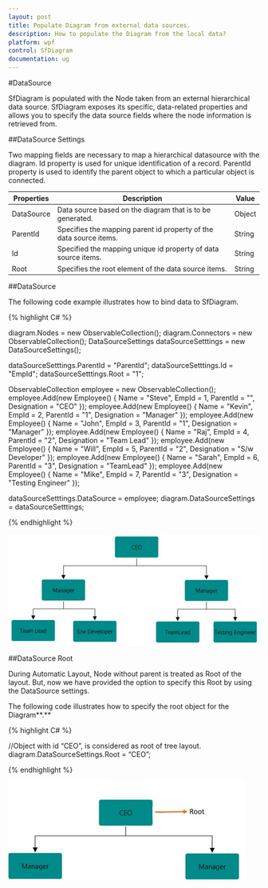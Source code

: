 ```yaml
---
layout: post
title: Populate Diagram from external data sources.
description: How to populate the Diagram from the local data?
platform: wpf
control: SfDiagram
documentation: ug
---
```


#DataSource

SfDiagram is populated with the Node taken from an external hierarchical data source. SfDiagram exposes its specific, data-related properties and allows you to specify the data source fields where the node information is retrieved from.

##DataSource Settings

Two mapping fields are necessary to map a hierarchical datasource with the diagram. Id property is used for unique identification of a record. ParentId property is used to identify the parent object to which a particular object is connected.

| Properties | Description | Value |
|---|---|---|
| DataSource | Data source based on the diagram that is to be generated. | Object |
| ParentId | Specifies the mapping parent id property of the data source items. | String |
| Id | Specified the mapping unique id property of data source items. | String |
| Root | Specifies the root element of the data source items. | String |

##DataSource

The following code example illustrates how to bind data to SfDiagram.

{% highlight C# %}

diagram.Nodes = new ObservableCollection<Node>();
diagram.Connectors = new ObservableCollection<Connector>();
DataSourceSettings dataSourceSetttings = new DataSourceSettings();
         
dataSourceSetttings.ParentId = "ParentId";
dataSourceSetttings.Id = "EmpId";
dataSourceSetttings.Root = "1";

ObservableCollection<Employee> employee = new ObservableCollection<Employee>();
            employee.Add(new Employee() { Name = "Steve", EmpId = 1, ParentId = "",
                                          Designation = "CEO" });
            employee.Add(new Employee() { Name = "Kevin", EmpId = 2, ParentId = "1", 
                                          Designation = "Manager" });
            employee.Add(new Employee() { Name = "John", EmpId = 3, ParentId = "1", 
                                          Designation = "Manager" });
            employee.Add(new Employee() { Name = "Raj", EmpId = 4, ParentId = "2", 
                                          Designation = "Team Lead" });
            employee.Add(new Employee() { Name = "Will", EmpId = 5, ParentId = "2", 
                                          Designation = "S/w Developer" });
            employee.Add(new Employee() { Name = "Sarah", EmpId = 6, ParentId = "3", 
                                          Designation = "TeamLead" });
            employee.Add(new Employee() { Name = "Mike", EmpId = 7, ParentId = "3",
                                          Designation = "Testing Engineer" });
          
dataSourceSetttings.DataSource = employee;
diagram.DataSourceSettings = dataSourceSetttings;

{% endhighlight %}

![](DataSource_images\DataSource_img1.jpeg)

##DataSource Root

During Automatic Layout, Node without parent is treated as Root of the layout. But, now we have provided the option to specify this Root by using the DataSource settings.

The following code illustrates how to specify the root object for the Diagram**.**

{% highlight C# %}

//Object with id “CEO”, is considered as root of tree layout.
diagram.DataSourceSettings.Root = “CEO”;

{% endhighlight %}

![](DataSource_images\DataSource_img2.jpeg)
